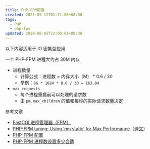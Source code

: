 ```yaml
---
title: PHP-FPM配置
created: 2023-05-12T01:11:06+08:00
tags:
  - PHP
  - php-fpm
updated: 2024-08-05T23:00:01+08:00
---
```


以下内容适用于 IO 密集型应用

一个 PHP-FPM 进程大约占 30M 内存

- 进程数量
  - 计算公式：进程数 = 内存大小（M） * 0.6 / 30
  - 举例：`8G * 1024 * 0.6 / 30 = 163.84`
- `max_requests`
  - 每个进程重启前可以处理的请求数
  - 由 `pm.max_children` 的值和每秒的实际请求数量决定

参考文章

- [FastCGI 进程管理器（FPM）](https://www.php.net/manual/zh/install.fpm.php)
- [PHP-FPM tuning: Using ‘pm static’ for Max Performance](https://www.sitepoint.com/php-fpm-tuning-using-pm-static-max-performance/)（[译文](https://learnku.com/php/t/14952/php-fpm-tuning-use-pm-static-to-maximize-your-server-load-capability)）
- [PHP-FPM 配置](https://www.go365.tech/blog/4)
- [PHP-FPM 进程数设置多少合适](https://zhuanlan.zhihu.com/p/94627701)
